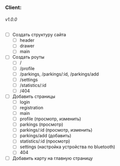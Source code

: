 ### Client:
###### v1.0.0

- [ ] Создать структуру сайта
    - [ ] header
    - [ ] drawer
    - [ ] main
- [ ] Создать роуты
    - [ ] /
    - [ ] /profile
    - [ ] /parkings, /parkings/:id, /parkings/add
    - [ ] /settings
    - [ ] /statistics/:id
    - [ ] /404
- [ ] Добавить страницы
    - [ ] login
    - [ ] registration
    - [ ] main
    - [ ] profile (просмотр, изменить)
    - [ ] parkings (просмотр)
    - [ ] parkings/:id (просмотр, изменить)
    - [ ] parkings/add (добавить)
    - [ ] statistics/:id (просмотр)
    - [ ] settings (настройка устройства по bluetooth)
    - [ ] 404
- [ ] Добавить карту на главную страницу